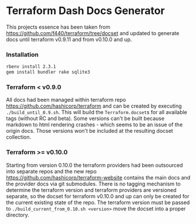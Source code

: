 Terraform Dash Docs Generator
=======================

This projects essence has been taken from https://github.com/f440/terraform/tree/docset and updated to generate docs until terraform v0.9.11 and from v0.10.0 and up.

### Installation

```bash
rbenv install 2.3.1
gem install bundler rake sqlite3
```

### Terraform < v0.9.0
All docs had been managed within terraform repo https://github.com/hashicorp/terraform and can be created by executing `./build_until_0.9.sh`.
This will build the `Terraform.docset`s for all available tags (without RC and beta).
Some versions can't be built because markdown to html rendering crashes - which seems to be an issue of the origin docs.
Those versions won't be included at the resulting docset collection.

### Terraform >= v0.10.0
Starting from version 0.10.0 the terraform providers had been outsourced into separate repos and the new repo https://github.com/hashicorp/terraform-website contains the main docs and the provider docs via git submodules.
There is no tagging mechanism to determine the terraform version and terraform providers are versioned separate, so the docset for terraform v0.10.0 and up can only be created for the current existing state of the repo.
The terraform version must be passed to `./build_current_from_0.10.sh <version>` move the docset into a proper directory.

